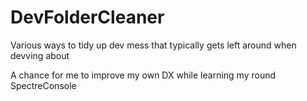 # DevFolderCleaner

Various ways to tidy up dev mess that typically gets left around when devving about

A chance for me to improve my own DX while learning my round SpectreConsole